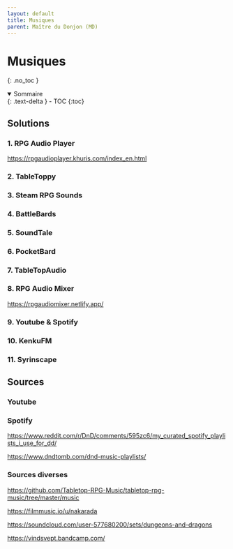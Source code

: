 ```yaml
---
layout: default
title: Musiques
parent: Maître du Donjon (MD)
---
```



# Musiques
{: .no_toc }


<details open markdown="block">
  <summary>
    Sommaire
  </summary>
  {: .text-delta }
- TOC
{:toc}
</details>

## Solutions

### 1. RPG Audio Player

https://rpgaudioplayer.khuris.com/index_en.html

### 2. TableToppy


### 3. Steam RPG Sounds

### 4. BattleBards

### 5. SoundTale


### 6. PocketBard

### 7. TableTopAudio

### 8. RPG Audio Mixer

https://rpgaudiomixer.netlify.app/

### 9. Youtube & Spotify


### 10. KenkuFM

### 11. Syrinscape


## Sources

### Youtube

### Spotify

https://www.reddit.com/r/DnD/comments/595zc6/my_curated_spotify_playlists_i_use_for_dd/

https://www.dndtomb.com/dnd-music-playlists/

### Sources diverses

https://github.com/Tabletop-RPG-Music/tabletop-rpg-music/tree/master/music

https://filmmusic.io/u/nakarada

https://soundcloud.com/user-577680200/sets/dungeons-and-dragons

https://vindsvept.bandcamp.com/

